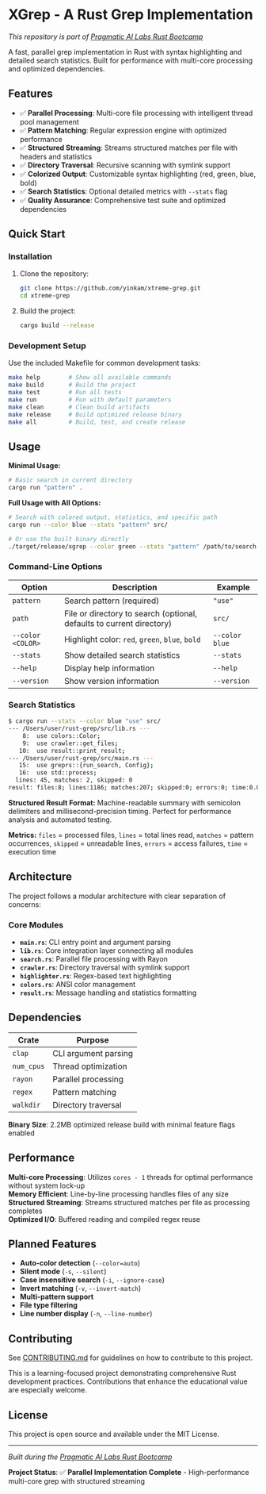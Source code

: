 # XGrep - A Rust Grep Implementation

*This repository is part of [Pragmatic AI Labs Rust Bootcamp](https://ds500.paiml.com/bootcamps/rust)*

A fast, parallel grep implementation in Rust with syntax highlighting and detailed search statistics. Built for performance with multi-core processing and optimized dependencies.

## Features

- ✅ **Parallel Processing**: Multi-core file processing with intelligent thread pool management
- ✅ **Pattern Matching**: Regular expression engine with optimized performance
- ✅ **Structured Streaming**: Streams structured matches per file with headers and statistics
- ✅ **Directory Traversal**: Recursive scanning with symlink support
- ✅ **Colorized Output**: Customizable syntax highlighting (red, green, blue, bold)
- ✅ **Search Statistics**: Optional detailed metrics with `--stats` flag
- ✅ **Quality Assurance**: Comprehensive test suite and optimized dependencies

## Quick Start

### Installation

1. Clone the repository:

   ```bash
   git clone https://github.com/yinkam/xtreme-grep.git
   cd xtreme-grep
   ```

2. Build the project:

   ```bash
   cargo build --release
   ```

### Development Setup

Use the included Makefile for common development tasks:

```bash
make help        # Show all available commands
make build       # Build the project
make test        # Run all tests
make run         # Run with default parameters
make clean       # Clean build artifacts
make release     # Build optimized release binary
make all         # Build, test, and create release
```

## Usage

**Minimal Usage:**

```bash
# Basic search in current directory
cargo run "pattern" .
```

**Full Usage with All Options:**

```bash
# Search with colored output, statistics, and specific path
cargo run --color blue --stats "pattern" src/

# Or use the built binary directly
./target/release/xgrep --color green --stats "pattern" /path/to/search
```

### Command-Line Options

| Option | Description | Example |
|--------|-------------|---------|
| `pattern` | Search pattern (required) | `"use"` |
| `path` | File or directory to search (optional, defaults to current directory) | `src/` |
| `--color <COLOR>` | Highlight color: `red`, `green`, `blue`, `bold` | `--color blue` |
| `--stats` | Show detailed search statistics | `--stats` |
| `--help` | Display help information | `--help` |
| `--version` | Show version information | `--version` |

### Search Statistics

```bash
$ cargo run --stats --color blue "use" src/
--- /Users/user/rust-grep/src/lib.rs ---
    8:  use colors::Color;
    9:  use crawler::get_files;
   10:  use result::print_result;
--- /Users/user/rust-grep/src/main.rs ---
   15:  use greprs::{run_search, Config};
   16:  use std::process;
  lines: 45, matches: 2, skipped: 0
result: files:8; lines:1186; matches:207; skipped:0; errors:0; time:0.012s;
```

**Structured Result Format:** Machine-readable summary with semicolon delimiters and millisecond-precision timing. Perfect for performance analysis and automated testing.

**Metrics:** `files` = processed files, `lines` = total lines read, `matches` = pattern occurrences, `skipped` = unreadable lines, `errors` = access failures, `time` = execution time

## Architecture

The project follows a modular architecture with clear separation of concerns:

### Core Modules

- **`main.rs`**: CLI entry point and argument parsing
- **`lib.rs`**: Core integration layer connecting all modules  
- **`search.rs`**: Parallel file processing with Rayon
- **`crawler.rs`**: Directory traversal with symlink support
- **`highlighter.rs`**: Regex-based text highlighting
- **`colors.rs`**: ANSI color management
- **`result.rs`**: Message handling and statistics formatting

## Dependencies

| Crate | Purpose |
|-------|---------|
| `clap` | CLI argument parsing |
| `num_cpus` | Thread optimization |
| `rayon` | Parallel processing |
| `regex` | Pattern matching |
| `walkdir` | Directory traversal |

**Binary Size**: 2.2MB optimized release build with minimal feature flags enabled

## Performance

**Multi-core Processing**: Utilizes `cores - 1` threads for optimal performance without system lock-up  
**Memory Efficient**: Line-by-line processing handles files of any size  
**Structured Streaming**: Streams structured matches per file as processing completes  
**Optimized I/O**: Buffered reading and compiled regex reuse

## Planned Features

- **Auto-color detection** (`--color=auto`)
- **Silent mode** (`-s`, `--silent`)
- **Case insensitive search** (`-i`, `--ignore-case`)
- **Invert matching** (`-v`, `--invert-match`)
- **Multi-pattern support**
- **File type filtering**
- **Line number display** (`-n`, `--line-number`)

## Contributing

See [CONTRIBUTING.md](CONTRIBUTING.md) for guidelines on how to contribute to this project.

This is a learning-focused project demonstrating comprehensive Rust development practices. Contributions that enhance the educational value are especially welcome.

## License

This project is open source and available under the MIT License.

---

*Built during the [Pragmatic AI Labs Rust Bootcamp](https://github.com/paiml/ds500-rust-bootcamp)*

**Project Status**: ✅ **Parallel Implementation Complete** - High-performance multi-core grep with structured streaming
